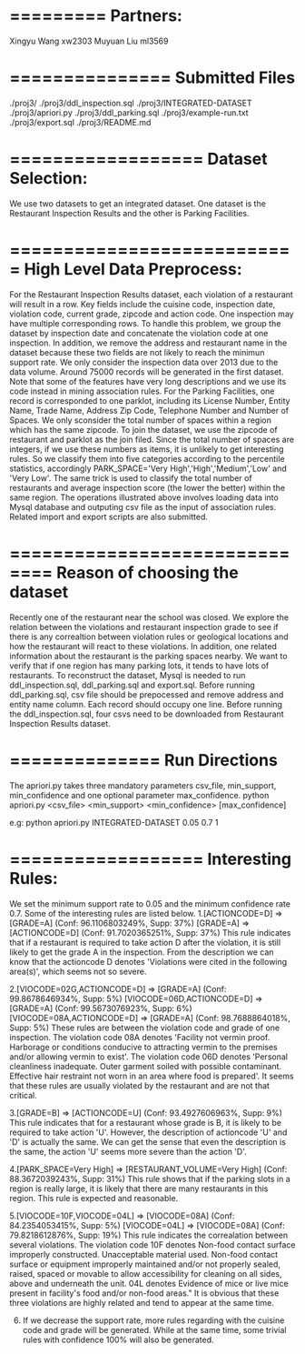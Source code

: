 =========
Partners:
=========
Xingyu Wang xw2303
Muyuan Liu ml3569

===============
Submitted Files
===============
./proj3/
./proj3/ddl_inspection.sql
./proj3/INTEGRATED-DATASET
./proj3/apriori.py
./proj3/ddl_parking.sql
./proj3/example-run.txt
./proj3/export.sql
./proj3/README.md

==================
Dataset Selection:
==================
We use two datasets to get an integrated dataset. One dataset is the Restaurant Inspection Results and the other is Parking Facilities.

===========================
High Level Data Preprocess:
===========================
For the Restaurant Inspection Results dataset, each violation of a restaurant will result in a row. Key fields include the cuisine code, inspection date, violation code, current grade, zipcode and action code. One inspection may have multiple corresponding rows. To handle this problem, we group the dataset by inspection date and concatenate the violation code at one inspection. In addition, we remove the address and restaurant name in the dataset because these two fields are not likely to reach the minimun support rate. We only consider the inspection data over 2013 due to the data volume. Around 75000 records will be generated in the first dataset. Note that some of the features have very long descriptions and we use its code instead in mining association rules.
For the Parking Facilities, one record is corresponded to one parklot, including its License Number, Entity Name, Trade Name, Address Zip Code, Telephone Number and	Number of Spaces. We only sconsider the total number of spaces within a region which has the same zipcode.
To join the dataset, we use the zipcode of restaurant and parklot as the join filed. Since the total number of spaces are integers, if we use these numbers as items, it is unlikely to get interesting rules. So we classify them into five categories according to the percentile statistics, accordingly PARK_SPACE='Very High','High','Medium','Low' and 'Very Low'. The same trick is used to classify the total number of restaurants and average inspection score (the lower the better) within the same region.
The operations illustrated above involves loading data into Mysql database and outputing csv file as the input of association rules. Related import and export scripts are also submitted.

==============================
Reason of choosing the dataset
==============================
Recently one of the restaurant near the school was closed. We explore the relation between the violations and restaurant inspection grade to see if there is any correaltion between violation rules or geological locations and how the restaurant will react to these violations. In addition, one related information about the restaurant is the parking spaces nearby. We want to verify that if one region has many parking lots, it tends to have lots of restaurants.
To reconstruct the dataset, Mysql is needed to run  ddl_inspection.sql, ddl_parking.sql and export.sql. Before running ddl_parking.sql, csv file should be prepocessed and remove address and entity name column. Each record should occupy one line. Before running the ddl_inspection.sql, four csvs need to be downloaded from Restaurant Inspection Results dataset.

==============
Run Directions
==============
The apriori.py takes three mandatory parameters csv_file, min_support, min_confidence and one optional parameter max_confidence.
python apriori.py <csv_file> <min_support> <min_confidence> [max_confidence]

e.g: python apriori.py INTEGRATED-DATASET 0.05 0.7 1

==================
Interesting Rules:
==================
We set the minimum support rate to 0.05 and the minimum confidence rate 0.7. Some of the interesting rules are listed below.
1.[ACTIONCODE=D] => [GRADE=A] (Conf: 96.1106803249%, Supp: 37%)
[GRADE=A] => [ACTIONCODE=D] (Conf: 91.7020365251%, Supp: 37%)
This rule indicates that if a restaurant is required to take action D after the violation, it is still likely to get the grade A in the inspection. From the description we can know that the actioncode D denotes 'Violations were cited in the following area(s)', which seems not so severe.

2.[VIOCODE=02G,ACTIONCODE=D] => [GRADE=A] (Conf: 99.8678646934%, Supp: 5%)
[VIOCODE=06D,ACTIONCODE=D] => [GRADE=A] (Conf: 99.5673076923%, Supp: 6%)
[VIOCODE=08A,ACTIONCODE=D] => [GRADE=A] (Conf: 98.7688864018%, Supp: 5%)
These rules are between the violation code and grade of one inspection. The violation code 08A denotes 'Facility not vermin proof. Harborage or conditions conducive to attracting vermin to the premises and/or allowing vermin to exist'. The violation code 06D denotes 'Personal cleanliness inadequate. Outer garment soiled with possible contaminant.  Effective hair restraint not worn in an area where food is prepared'. It seems that these rules are usually violated by the restaurant and are not that critical.

3.[GRADE=B] => [ACTIONCODE=U] (Conf: 93.4927606963%, Supp: 9%)
This rule indicates that for a restaurant whose grade is B, it is likely to be required to take action 'U'. However, the description of actioncode 'U' and 'D' is actually the same. We can get the sense that even the description is the same, the action 'U' seems more severe than the action 'D'.

4.[PARK_SPACE=Very High] => [RESTAURANT_VOLUME=Very High] (Conf: 88.3672039243%, Supp: 31%)
This rule shows that if the parking slots in a region is really large, it is likely that there are many restaurants in this region. This rule is expected and reasonable.

5.[VIOCODE=10F,VIOCODE=04L] => [VIOCODE=08A] (Conf: 84.2354053415%, Supp: 5%)
[VIOCODE=04L] => [VIOCODE=08A] (Conf: 79.8218612876%, Supp: 19%)
This rule indicates the correalation between several violations. The violation code 10F denotes Non-food contact surface improperly constructed. Unacceptable material used. Non-food contact surface or equipment improperly maintained and/or not properly sealed, raised, spaced or movable to allow accessibility for cleaning on all sides, above and underneath the unit. 04L denotes Evidence of mice or live mice present in facility's food and/or non-food areas." It is obvious that these three violations are highly related and tend to appear at the same time.

6. If we decrease the support rate, more rules regarding with the cuisine code and grade will be generated. While at the same time, some trivial rules with confidence 100% will also be generated.
